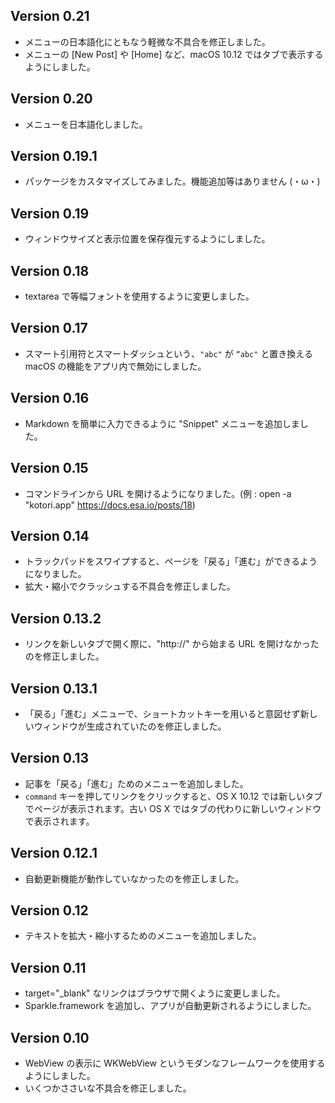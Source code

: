 ## Version 0.21

* メニューの日本語化にともなう軽微な不具合を修正しました。
* メニューの [New Post] や [Home] など、macOS 10.12 ではタブで表示するようにしました。

## Version 0.20

* メニューを日本語化しました。

## Version 0.19.1

* パッケージをカスタマイズしてみました。機能追加等はありません (・ω・)

## Version 0.19

* ウィンドウサイズと表示位置を保存復元するようにしました。

## Version 0.18

* textarea で等幅フォントを使用するように変更しました。

## Version 0.17

* スマート引用符とスマートダッシュという、`"abc"` が `“abc"` と置き換える macOS の機能をアプリ内で無効にしました。

## Version 0.16

* Markdown を簡単に入力できるように "Snippet" メニューを追加しました。

## Version 0.15

* コマンドラインから URL を開けるようになりました。(例 : open -a "kotori.app" https://docs.esa.io/posts/18)

## Version 0.14

* トラックパッドをスワイプすると、ページを「戻る」「進む」ができるようになりました。
* 拡大・縮小でクラッシュする不具合を修正しました。

## Version 0.13.2

* リンクを新しいタブで開く際に、"http://" から始まる URL を開けなかったのを修正しました。

## Version 0.13.1

* 「戻る」「進む」メニューで、ショートカットキーを用いると意図せず新しいウィンドウが生成されていたのを修正しました。

## Version 0.13

* 記事を「戻る」「進む」ためのメニューを追加しました。
* `command` キーを押してリンクをクリックすると、OS X 10.12 では新しいタブでページが表示されます。古い OS X ではタブの代わりに新しいウィンドウで表示されます。

## Version 0.12.1

* 自動更新機能が動作していなかったのを修正しました。

## Version 0.12

* テキストを拡大・縮小するためのメニューを追加しました。

## Version 0.11

* target="_blank" なリンクはブラウザで開くように変更しました。
* Sparkle.framework を追加し、アプリが自動更新されるようにしました。

## Version 0.10

* WebView の表示に WKWebView というモダンなフレームワークを使用するようにしました。
* いくつかささいな不具合を修正しました。
